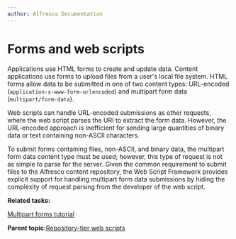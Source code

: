 ```yaml
---
author: Alfresco Documentation
---
```


# Forms and web scripts

Applications use HTML forms to create and update data. Content applications use forms to upload files from a user's local file system. HTML forms allow data to be submitted in one of two content types: URL-encoded \(`application-x-www-form-urlencoded`\) and multipart form data \(`multipart/form-data`\).

Web scripts can handle URL-encoded submissions as other requests, where the web script parses the URI to extract the form data. However, the URL-encoded approach is inefficient for sending large quantities of binary data or text containing non-ASCII characters.

To submit forms containing files, non-ASCII, and binary data, the multipart form data content type must be used; however, this type of request is not as simple to parse for the server. Given the common requirement to submit files to the Alfresco content repository, the Web Script Framework provides explicit support for handling multipart form data submissions by hiding the complexity of request parsing from the developer of the web script.

**Related tasks:**

[Multipart forms tutorial](../tasks/ws-forms-process.md)

**Parent topic:**[Repository-tier web scripts](../concepts/ws-overview.md)

